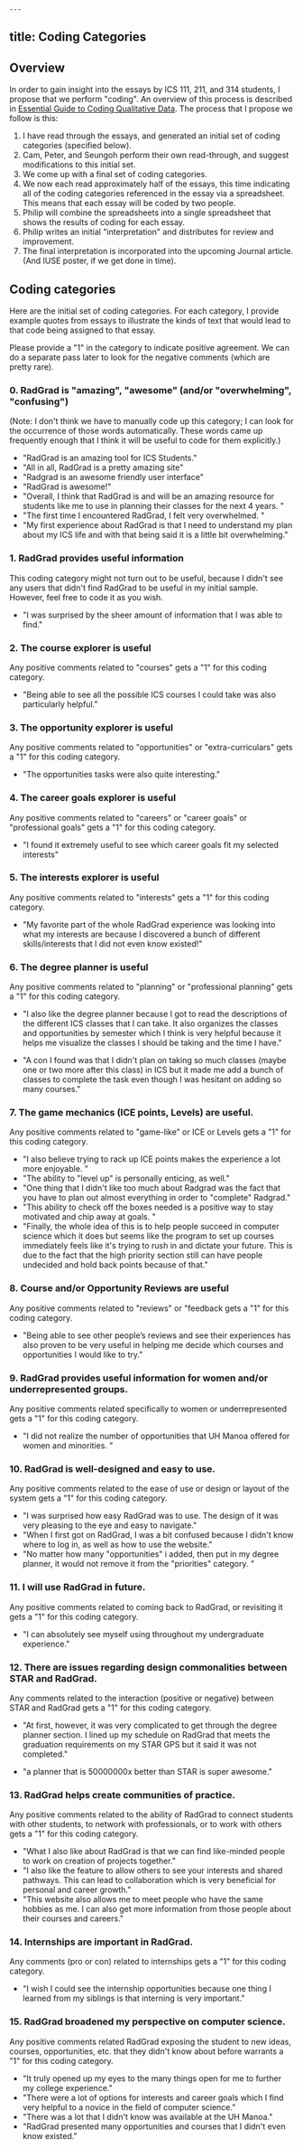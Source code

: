     ---
title: Coding Categories
---

## Overview

In order to gain insight into the essays by ICS 111, 211, and 314 students, I propose that we perform "coding".  An overview of this process is described in [Essential Guide to Coding Qualitative Data](https://delvetool.com/guide). The process that I propose we follow is this:

  1. I have read through the essays, and generated an initial set of coding categories (specified below). 
  2. Cam, Peter, and Seungoh perform their own read-through, and suggest modifications to this initial set.
  3. We come up with a final set of coding categories. 
  4. We now each read approximately half of the essays, this time indicating all of the coding categories referenced in the essay via a spreadsheet.  This means that each essay will be coded by two people.
  5. Philip will combine the spreadsheets into a single spreadsheet that shows the results of coding for each essay. 
  6. Philip writes an initial "interpretation" and distributes for review and improvement.
  7. The final interpretation is incorporated into the upcoming Journal article. (And IUSE poster, if we get done in time).


## Coding categories

Here are the initial set of coding categories.  For each category, I provide example quotes from essays to illustrate the kinds of text that would lead to that code being assigned to that essay.

Please provide a "1" in the category to indicate positive agreement.  We can do a separate pass later to look for the negative comments (which are pretty rare).

### 0. RadGrad is "amazing", "awesome" (and/or "overwhelming", "confusing")
(Note: I don't think we have to manually code up this category; I can look for the occurrence of those words automatically. These words came up frequently enough that I think it will be useful to code for them explicitly.)

* "RadGrad is an amazing tool for ICS Students."
* "All in all, RadGrad is a pretty amazing site"
* "Radgrad is an awesome friendly user interface"
* "RadGrad is awesome!"
* "Overall, I think that RadGrad is and will be an amazing resource for students like me to use in planning their classes for the next 4 years. "
* "The first time I encountered RadGrad, I felt very overwhelmed. "
* "My first experience about RadGrad is that I need to understand my plan about my ICS life and with that being said it is a little bit overwhelming."

### 1. RadGrad provides useful information

This coding category might not turn out to be useful, because I didn't see any users that didn't find RadGrad to be useful in my initial sample. However, feel free to code it as you wish. 

* "I was surprised by the sheer amount of information that I was able to find."

### 2. The course explorer is useful

Any positive comments related to "courses" gets a "1" for this coding category. 

* "Being able to see all the possible ICS courses I could take was also particularly helpful."

### 3. The opportunity explorer is useful

Any positive comments related to "opportunities" or "extra-curriculars" gets a "1" for this coding category.


* "The opportunities tasks were also quite interesting."

### 4. The career goals explorer is useful

Any positive comments related to "careers" or "career goals" or "professional goals" gets a "1" for this coding category.


* "I found it extremely useful to see which career goals fit my selected interests"

### 5. The interests explorer is useful

Any positive comments related to "interests" gets a "1" for this coding category.


* "My favorite part of the whole RadGrad experience was looking into what my interests are because I discovered a bunch of different skills/interests that I did not even know existed!"

### 6. The degree planner is useful

Any positive comments related to "planning" or "professional planning" gets a "1" for this coding category.


* "I also like the degree planner because I got to read the descriptions of the different ICS classes that I can take. It also organizes the classes and opportunities by semester which I think is very helpful because it helps me visualize the classes I should be taking and the time I have."

* "A con I found was that I didn't plan on taking so much classes (maybe one or two more after this class) in ICS but it made me add a bunch of classes to complete the task even though I was hesitant on adding so many courses."

### 7. The game mechanics (ICE points, Levels) are useful.

Any positive comments related to "game-like" or ICE or Levels gets a "1" for this coding category.


* "I also believe trying to rack up ICE points makes the experience a lot more enjoyable. "
* "The ability to "level up" is personally enticing, as well."
* "One thing that I didn't like too much about Radgrad was the fact that you have to plan out almost everything in order to "complete" Radgrad."
* "This ability to check off the boxes needed is a positive way to stay motivated and chip away at goals. "
* "Finally, the whole idea of this is to help people succeed in computer science which it does but seems like the program to set up courses immediately feels like it's trying to rush in and dictate your future. This is due to the fact that the high priority section still can have people undecided and hold back points because of that."

### 8. Course and/or Opportunity Reviews are useful

Any positive comments related to "reviews" or "feedback gets a "1" for this coding category.


* "Being able to see other people’s reviews and see their experiences has also proven to be very useful in helping me decide which courses and opportunities I would like to try."

### 9. RadGrad provides useful information for women and/or underrepresented groups.

Any positive comments related specifically to women or underrepresented gets a "1" for this coding category.


* "I did not realize the number of opportunities that UH Manoa offered for women and minorities. "

### 10. RadGrad is well-designed and easy to use.

Any positive comments related to the ease of use or design or layout of the system gets a "1" for this coding category.

* "I was surprised how easy RadGrad was to use. The design of it was very pleasing to the eye and easy to navigate."
* "When I first got on RadGrad, I was a bit confused because I didn't know where to log in, as well as how to use the website."
* "No matter how many "opportunities" i added, then put in my degree planner, it would not remove it from the "priorities" category. "

### 11. I will use RadGrad in future.

Any positive comments related to coming back to RadGrad, or revisiting it gets a "1" for this coding category.



* "I can absolutely see myself using throughout my undergraduate experience."

### 12. There are issues regarding design commonalities between STAR and RadGrad.

Any comments related to the interaction (positive or negative) between STAR and RadGrad gets a "1" for this coding category.


* "At first, however, it was very complicated to get through the degree planner section. I lined up my schedule on RadGrad that meets the graduation requirements on my STAR GPS but it said it was not completed."

* "a planner that is 50000000x better than STAR is super awesome."

### 13. RadGrad helps create communities of practice.

Any positive comments related to the ability of RadGrad to connect students with other students, to network with professionals, or to work with others gets a "1" for this coding category.


* "What I also like about RadGrad is that we can find like-minded people to work on creation of projects together."
* "I also like the feature to allow others to see your interests and shared pathways. This can lead to collaboration which is very beneficial for personal and career growth."
* "This website also allows me to meet people who have the same hobbies as me. I can also get more information from those people about their courses and careers."

### 14. Internships are important in RadGrad.

Any comments (pro or con) related to internships gets a "1" for this coding category.


* "I wish I could see the internship opportunities because one thing I learned from my siblings is that interning is very important."

### 15. RadGrad broadened my perspective on computer science.

Any positive comments related RadGrad exposing the student to new ideas, courses, opportunities, etc. that they didn't know about before warrants a "1" for this coding category.


* "It truly opened up my eyes to the many things open for me to further my college experience."
* "There were a lot of options for interests and career goals which I find very helpful to a novice in the field of computer science."
* "There was a lot that I didn't know was available at the UH Manoa."
* "RadGrad presented many opportunities and courses that I didn't even know existed."
